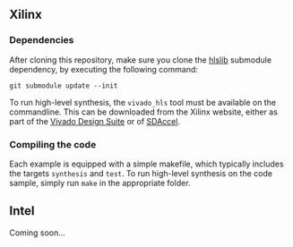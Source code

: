 ## Xilinx

### Dependencies

After cloning this repository, make sure you clone the [hlslib](https://github.com/definelicht/hlslib) submodule dependency, by executing the following command:

```
git submodule update --init
```

To run high-level synthesis, the `vivado_hls` tool must be available on the commandline. This can be downloaded from the Xilinx website, either as part of the [Vivado Design Suite](https://www.xilinx.com/support/download/index.html/content/xilinx/en/downloadNav/vivado-design-tools/) or of [SDAccel](https://www.xilinx.com/support/download/index.html/content/xilinx/en/downloadNav/sdx-development-environments.html).

### Compiling the code

Each example is equipped with a simple makefile, which typically includes the targets `synthesis` and `test`. To run high-level synthesis on the code sample, simply run `make` in the appropriate folder.

## Intel

Coming soon...

